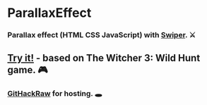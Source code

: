 # ParallaxEffect 
### Parallax effect (HTML CSS JavaScript) with [Swiper](https://swiperjs.com). :crossed_swords:

## [Try it!](https://rawcdn.githack.com/1Alex4949031/ParallaxEffect/95989cd8385f1cdfe85780d7f25a5d7bf4d5681c/index.html) - based on The Witcher 3: Wild Hunt game. :video_game:

### [GitHackRaw](raw.githack.com) for hosting. :hole:
